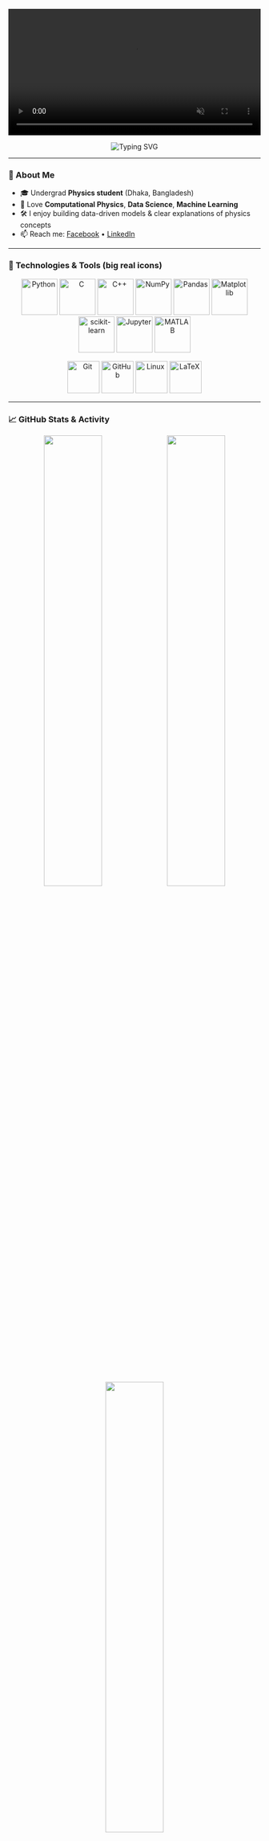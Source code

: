 <!-- 🔭 Hero video (README can't use bg-video CSS; this is the closest) -->
<p align="center">
  <video
    src="https://res.cloudinary.com/dl4lfh8em/video/upload/v1757064721/shuvasis_nlh2io.mp4"
    autoplay
    muted
    loop
    playsinline
    width="100%">
  </video>
</p>

<p align="center">
  <img src="https://readme-typing-svg.herokuapp.com?font=Poppins&size=24&duration=3000&pause=1000&color=4169E1&background=ffffff&center=true&vCenter=true&width=720&lines=Hi+there+👋,+I'm+Shuvashish+Sharma;Undergraduate+Physics+Student;Computational+Physics+%7C+Data+Science+%26+ML;Python%2C+C%2FC%2B%2B%2C+NumPy%2C+Pandas%2C+Matplotlib%2C+sklearn%2C+Jupyter%2C+MATLAB" alt="Typing SVG" />
</p>

---

### 🚀 About Me
- 🎓 Undergrad **Physics student** (Dhaka, Bangladesh)  
- 🧠 Love **Computational Physics**, **Data Science**, **Machine Learning**  
- 🛠️ I enjoy building data-driven models & clear explanations of physics concepts  
- 📫 Reach me: [Facebook](https://facebook.com/shodip.sharma) • [LinkedIn](https://www.linkedin.com/in/shuvashish-sharma-a95b27199)

---

### 🧰 Technologies & Tools (big real icons)
<p align="center">
  <!-- Core -->
  <img src="https://cdn.jsdelivr.net/gh/devicons/devicon/icons/python/python-original.svg" height="72" alt="Python" />
  <img src="https://cdn.jsdelivr.net/gh/devicons/devicon/icons/c/c-original.svg" height="72" alt="C" />
  <img src="https://cdn.jsdelivr.net/gh/devicons/devicon/icons/cplusplus/cplusplus-original.svg" height="72" alt="C++" />
  <!-- Sci/DS -->
  <img src="https://cdn.jsdelivr.net/gh/devicons/devicon/icons/numpy/numpy-original.svg" height="72" alt="NumPy" />
  <img src="https://cdn.jsdelivr.net/gh/devicons/devicon/icons/pandas/pandas-original.svg" height="72" alt="Pandas" />
  <img src="https://cdn.jsdelivr.net/gh/devicons/devicon/icons/matplotlib/matplotlib-original.svg" height="72" alt="Matplotlib" />
  <img src="https://cdn.jsdelivr.net/gh/devicons/devicon/icons/scikitlearn/scikitlearn-original.svg" height="72" alt="scikit-learn" />
  <img src="https://cdn.jsdelivr.net/gh/devicons/devicon/icons/jupyter/jupyter-original.svg" height="72" alt="Jupyter" />
  <img src="https://cdn.jsdelivr.net/gh/devicons/devicon/icons/matlab/matlab-original.svg" height="72" alt="MATLAB" />
</p>

<p align="center">
  <!-- Extras (optional) -->
  <img src="https://cdn.jsdelivr.net/gh/devicons/devicon/icons/git/git-original.svg" height="64" alt="Git" />
  <img src="https://cdn.jsdelivr.net/gh/devicons/devicon/icons/github/github-original.svg" height="64" alt="GitHub" />
  <img src="https://cdn.jsdelivr.net/gh/devicons/devicon/icons/linux/linux-original.svg" height="64" alt="Linux" />
  <img src="https://cdn.jsdelivr.net/gh/devicons/devicon/icons/latex/latex-original.svg" height="64" alt="LaTeX" />
  <!-- Add more if you want: pytorch, tensorflow, vscode, etc. -->
</p>

---

### 📈 GitHub Stats & Activity
<p align="center">
  <img width="48%" src="https://github-readme-stats.vercel.app/api?username=Shuvashish33&show_icons=true&theme=radical&hide_border=true&custom_title=My%20GitHub%20Stats" />
  <img width="48%" src="https://github-readme-streak-stats.herokuapp.com?user=Shuvashish33&theme=radical&hide_border=true" />
</p>

<p align="center">
  <img width="48%" src="https://github-readme-stats.vercel.app/api/top-langs/?username=Shuvashish33&layout=compact&theme=radical&hide_border=true&hide=Makefile,Batchfile&langs_count=8&custom_title=Top%20Languages%20Used" />
</p>

<p align="center">
  <img src="https://github-readme-activity-graph.vercel.app/graph?username=Shuvashish33&theme=react-dark&hide_border=true&area=true&color=00ffee&point=ffffff&line=00ffee&custom_title=My%20Activity%20Graph" alt="GitHub Contribution Graph" />
</p>

---

### 👥 Facebook
<table>
  <tr>
    <td width="140" align="center">
      <!-- FB profile pic (must be public) -->
       <a href="https://facebook.com/shodip.sharma">
        <img src="https://graph.facebook.com/shodip.sharma/picture?type=large" alt="Facebook Photo" width="120" />
      </a> 
      <div><a href="https://facebook.com/shodip.sharma">Facebook</a></div>
    </td>
    <td>
      <strong>Name:</strong> Shuvashish Sharma<br/>
      <strong>Focus:</strong> Physics × Data Science × ML<br/>
      <strong>Open to:</strong> Research collaborations & open-source work
    </td>
  </tr>
</table>
